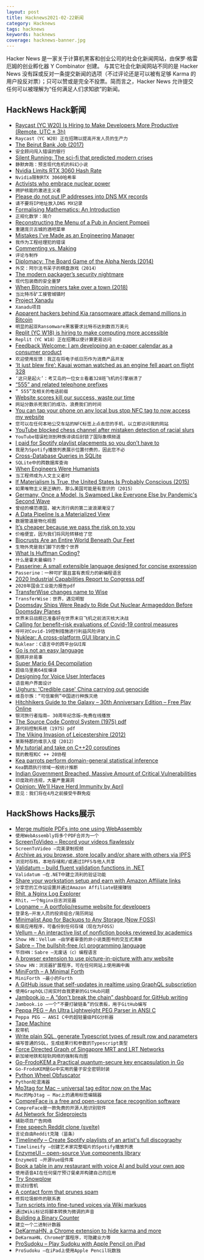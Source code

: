 ```yaml
---
layout: post
title: Hacknews2021-02-22新闻
category: Hacknews
tags: hacknews
keywords: hacknews
coverage: hacknews-banner.jpg
---
```


Hacker News 是一家关于计算机黑客和创业公司的社会化新闻网站，由保罗·格雷厄姆的创业孵化器 Y Combinator 创建。
与其它社会化新闻网站不同的是 Hacker News 没有踩或反对一条提交新闻的选项（不过评论还是可以被有足够 Karma 的用户投反对票）；只可以赞或是完全不投票。简而言之，Hacker News 允许提交任何可以被理解为“任何满足人们求知欲”的新闻。

## HackNews Hack新闻


- [Raycast (YC W20) Is Hiring to Make Developers More Productive (Remote, UTC ± 3h)](https://raycast.com/jobs)
- `Raycast（YC W20）正在招聘以提高开发人员的生产力`
- [The Beirut Bank Job (2017)](https://darknetdiaries.com/episode/6/)
- `安全顾问闯入错误的银行`
- [Silent Running: The sci-fi that predicted modern crises](https://www.bbc.com/culture/article/20210212-silent-running-the-sci-fi-that-predicted-modern-crises)
- `静默奔跑：预言现代危机的科幻小说`
- [Nvidia Limits RTX 3060 Hash Rate](https://www.tomshardware.com/news/nvidia-announces-cryptocurrency-mining-processor-gpu-line)
- `Nvidia限制RTX 3060哈希率`
- [Activists who embrace nuclear power](https://www.newyorker.com/tech/annals-of-technology/the-activists-who-embrace-nuclear-power)
- `拥护核能的激进主义者`
- [Please do not put IP addresses into DNS MX records](https://blog.hboeck.de/archives/904-Please-do-not-put-IP-addresses-into-DNS-MX-records.html)
- `请不要将IP地址放入DNS MX记录`
- [Formalising Mathematics: An Introduction](https://xenaproject.wordpress.com/2021/01/21/formalising-mathematics-an-introduction/)
- `正规化数学：简介`
- [Reconstructing the Menu of a Pub in Ancient Pompeii](https://www.atlasobscura.com/articles/recreate-the-menu-of-pompeii-ancient-pub)
- `重建庞贝古城的酒吧菜单`
- [Mistakes I've Made as an Engineering Manager](https://css-tricks.com/mistakes-ive-made-as-an-engineering-manager/)
- `我作为工程经理犯的错误`
- [Commenting vs. Making](https://chiefofstuff.substack.com/p/commenting-vs-making)
- `评论与制作`
- [Diplomacy: The Board Game of the Alpha Nerds (2014)](http://grantland.com/features/diplomacy-the-board-game-of-the-alpha-nerds/)
- `外交：阿尔法书呆子的棋盘游戏（2014）`
- [The modern packager’s security nightmare](https://blogs.gentoo.org/mgorny/2021/02/19/the-modern-packagers-security-nightmare/)
- `现代包装商的安全噩梦`
- [When Bitcoin miners take over a town (2018)](https://www.politico.eu/article/this-is-what-happens-when-bitcoin-miners-take-over-your-town/)
- `当比特币矿工接管城镇时`
- [Project Xanadu](https://en.wikipedia.org/wiki/Project_Xanadu)
- `Xanadu项目`
- [Apparent hackers behind Kia ransomware attack demand millions in Bitcoin](https://www.thedrive.com/tech/39309/the-apparent-hackers-behind-kias-ransomware-attack-are-demanding-millions-in-bitcoin)
- `明显的起亚Ransomware黑客要求比特币达到数百万美元`
- [Replit (YC W18) is hiring to make computing more accessible](https://blog.repl.it/seriesa)
- `Replit（YC W18）正在招聘以使计算更易访问`
- [Feedback Welcome: I am developing an e-paper calendar as a consumer product](https://www.invisible-computers.com/)
- `欢迎使用反馈：我正在将电子纸日历作为消费产品开发`
- [‘It just blew fire’: Kauai woman watched as an engine fell apart on flight 328](https://www.hawaiinewsnow.com/2021/02/21/it-just-blew-fire-kauai-woman-watched-engine-failed-united-flight/)
- `‘这只是起火’：考艾岛的一位女士看着328班飞机的引擎崩溃了`
- [“555” and related telephone prefixes](https://computer.rip/2021-02-20%20555%20500%20710%20etc.html)
- `“ 555”及相关的电话前缀`
- [Website scores kill our success, waste our time](https://www.arencambre.com/2021/02/20/website-scores-kill-our-success-waste-our-time/)
- `网站分数杀死我们的成功，浪费我们的时间`
- [You can tap your phone on any local bus stop NFC tag to now access my website](https://joshwithers.blog/2021/02/22/tap-your-phone.html)
- `您可以在任何本地公交车站的NFC标签上点击您的手机，以立即访问我的网站`
- [YouTube blocked chess channel after mistaken detection of racial slurs](https://www.news18.com/news/buzz/youtube-ai-blocked-chess-channel-after-confusing-black-and-white-for-racist-slurs-3454316.html)
- `YouTube错误检测到种族诽谤后封锁了国际象棋频道`
- [I paid for Spotify playlist placements so you don’t have to](https://najinsan.wordpress.com/2021/02/15/i-paid-for-spotify-playlist-placements-so-you-dont-have-to/)
- `我是为Spotify播放列表展示位置付费的，因此您不必`
- [Cross-Database Queries in SQLite](https://simonwillison.net/2021/Feb/21/cross-database-queries/)
- `SQLite中的跨数据库查询`
- [When Engineers Were Humanists](https://www.nybooks.com/articles/2021/03/11/engineers-humanists-renaissance-inventions/)
- `当工程师成为人文主义者时`
- [If Materialism Is True, the United States Is Probably Conscious (2015)](https://faculty.ucr.edu/~eschwitz/SchwitzAbs/USAconscious.htm)
- `如果唯物主义是正确的，那么美国可能是有意识的（2015）`
- [Germany, Once a Model, Is Swamped Like Everyone Else by Pandemic's Second Wave](https://www.nytimes.com/2021/02/20/world/europe/germany-coronavirus-second-wave.html)
- `曾经的模范德国，被大流行病的第二波浪潮淹没了`
- [A Data Pipeline Is a Materialized View](https://nchammas.com/writing/data-pipeline-materialized-view)
- `数据管道是物化视图`
- [It’s cheaper because we pass the risk on to you](https://shkspr.mobi/blog/2021/02/its-cheaper-because-we-pass-the-risk-on-to-you/)
- `价格便宜，因为我们将风险转移给了您`
- [Biocrusts Are an Entire World Beneath Our Feet](https://www.atlasobscura.com/articles/what-is-a-biocrust)
- `生物外壳是我们脚下的整个世界`
- [What Is Huffman Coding?](https://www.baseclass.io/huffman-coding/)
- `什么是霍夫曼编码？`
- [Passerine: A small extensible language designed for concise expression](http://passerine.io)
- `Passerine：一种可扩展且富有表现力的新编程语言`
- [2020 Industrial Capabilities Report to Congress pdf](https://www.businessdefense.gov/Portals/51/USA002573-20%20ICR_2020_Web.pdf)
- `2020年国会工业能力报告pdf`
- [TransferWise changes name to Wise](https://wise.com/gb/blog/world-meet-wise)
- `TransferWise：世界，遇见明智`
- [Doomsday Ships Were Ready to Ride Out Nuclear Armageddon Before Doomsday Planes](https://www.thedrive.com/the-war-zone/39301/there-were-doomsday-ships-ready-to-ride-out-nuclear-armageddon-before-there-were-doomsday-planes)
- `世界末日战舰已准备好在世界末日飞机之前消灭核大决战`
- [Calling for benefit–risk evaluations of Covid-19 control measures](https://www.thelancet.com/journals/lancet/article/PIIS0140-6736(21)00193-8/fulltext)
- `呼吁对Covid-19控制措施进行利益风险评估`
- [Nuklear: A cross-platform GUI library in C](https://github.com/Immediate-Mode-UI/Nuklear)
- `Nuklear：C语言中的跨平台GUI库`
- [Go is not an easy language](https://www.arp242.net/go-easy.html)
- `围棋并非易事`
- [Super Mario 64 Decompilation](https://github.com/n64decomp/sm64)
- `超级马里奥64反编译`
- [Designing for Voice User Interfaces](https://blog.snappymob.com/designing-for-voice-user-interfaces-principles-and-best-practices)
- `语音用户界面设计`
- [Uighurs: 'Credible case' China carrying out genocide](https://www.bbc.com/news/uk-55973215)
- `维吾尔族：“可信案例”中国进行种族灭绝`
- [Hitchhikers Guide to the Galaxy – 30th Anniversary Edition – Free Play Online](https://www.bbc.co.uk/programmes/articles/1g84m0sXpnNCv84GpN2PLZG/the-game-30th-anniversary-edition)
- `银河旅行者指南– 30周年纪念版–免费在线播放`
- [The Source Code Control System (1975) pdf](https://basepath.com/aup/talks/SCCS-Slideshow.pdf)
- `源代码控制系统（1975）pdf`
- [The Viking Invasion of Leicestershire (2012)](http://www.thiswasleicestershire.co.uk/2012/11/the-viking-invasion-of-leicestershire.html)
- `莱斯特郡的维京入侵（2012）`
- [My tutorial and take on C++20 coroutines](https://www.scs.stanford.edu/~dm/blog/c++-coroutines.html)
- `我的教程和C ++ 20协程`
- [Kea parrots perform domain-general statistical inference](https://www.nature.com/articles/s41467-020-14695-1)
- `Kea鹦鹉执行领域一般统计推断`
- [Indian Government Breached, Massive Amount of Critical Vulnerabilities](https://johnjhacking.com/blog/indian-government-breached-massive-amount-of-critical-vulnerabilities/)
- `印度政府违规，大量严重漏洞`
- [Opinion: We’ll Have Herd Immunity by April](https://www.wsj.com/articles/well-have-herd-immunity-by-april-11613669731)
- `意见：我们将在4月之前接受牛群免疫`


## HackShows Hacks展示

- [ Merge multiple PDFs into one using WebAssembly](http://localpdf.tech/)
- `使用WebAssembly将多个PDF合并为一个`
- [ ScreenToVideo – Record your videos flawlessly](https://screentovideo.com/)
- `ScreenToVideo –完美录制视频`
- [ Archive as you browse, store locally and/or share with others via IPFS](https://archiveweb.page)
- `浏览时存档，本地存储和/或通过IPFS与他人共享`
- [ Validatum – build fluent validation functions in .NET](https://github.com/bsheldrick/validatum)
- `Validatum –在.NET中建立流利的验证功能`
- [ Share your workstation setup and earn with Amazon Affiliate links](https://workstations.shop)
- `分享您的工作站设置并通过Amazon Affiliate链接赚钱`
- [ Rhit, a Nginx Log Explorer](https://github.com/Canop/rhit)
- `Rhit，一个Nginx日志浏览器`
- [ Logname – A portfolio/resume website for developers](https://www.logname.dev/)
- `登录名–开发人员的投资组合/简历网站`
- [ Minimalist App for Backups to Any Storage (Now FOSS)](https://github.com/bimbashrestha/blobbackup)
- `极简应用程序，可备份到任何存储（现在为FOSS）`
- [ Vellum – An interactive list of nonfiction books reviewed by academics](https://vellum.tachy.org)
- `Show HN：Vellum –由学者审查的非小说类图书的交互式清单`
- [ Sabre – The bullshit-free (c) programming language](https://github.com/garritfra/sabre)
- `节目HN：Sabre –无废话（c）编程语言`
- [ A browser extension to use picture-in-picture with any website](https://www.tabfloater.io/)
- `Show HN：浏览器扩展程序，可在任何网站上使用画中画`
- [ MiniForth – A Minimal Forth](https://github.com/davidjade/MiniForth)
- `MiniForth –最小的Forth`
- [ A GitHub issue that self-updates in realtime using GraphQL subscription](https://github.com/zaiste/zaiste.net/issues/14)
- `使用GraphQL订阅实时自我更新的GitHub问题`
- [ Jambook.io – A “don't break the chain” dashboard for GitHub writing](https://www.jambook.io/)
- `Jambook.io –一个“不要打破链条”的仪表板，用于GitHub编写`
- [ Peppa PEG – An Ultra Lightweight PEG Parser in ANSI C](item?id=26210196)
- `Peppa PEG – ANSI C中的超轻量级PEG分析器`
- [ Tape Machine](https://www.youtube.com/watch?v=XlQkZrrQx3U&feature=youtu.be)
- `胶带机`
- [ Write plain SQL, generate Typescript types of result row and parameters](https://github.com/beenotung/gen-sql-type)
- `编写普通的SQL，生成结果行和参数的Typescript类型`
- [ Force Directed Graph of Singapore MRT and LRT Networks](https://observablehq.com/@cheeaun/force-directed-graph-of-singapore-mrt-and-lrt-networks)
- `新加坡地铁和轻轨网络的强制有向图`
- [ Go-FrodoKEM a Practical quantum-secure key encapsulation in Go](https://github.com/kuking/go-frodokem/)
- `Go-FrodoKEM是Go中实用的量子安全密钥封装`
- [ Python Wheel Obfuscator](https://github.com/huntzhan/pywhlobf)
- `Python轮混淆器`
- [ Mp3tag for Mac – universal tag editor now on the Mac](https://mp3tag.app)
- `Mac的Mp3tag – Mac上的通用标签编辑器`
- [ CompreFace is a free and open-source face recognition software](https://github.com/exadel-inc/CompreFace)
- `CompreFace是一款免费的开源人脸识别软件`
- [ Ad Network for Sideprojects](https://tinyads.io)
- `辅助项目广告网络`
- [ Free speech Reddit clone (svelte)](https://github.com/profullstack/upvotocracy-ui-ssr)
- `言论自由Reddit克隆（苗条）`
- [ Timelineify – Create Spotify playlists of an artist's full discography](https://www.timelineify.com/)
- `Timelineify –创建艺术家完整唱片的Spotify播放列表`
- [ EnzymeUI – open-source Vue components library](https://enzymeui.com/)
- `EnzymeUI –开源Vue组件库`
- [ Book a table in any restaurant with voice AI and build your own app](https://repl.it/@VladCarter/dasha-table-booking)
- `使用语音AI在任何餐厅预订餐桌并构建自己的应用`
- [ Try Snowplow](https://snowplowanalytics.com/blog/2021/01/20/introducing-try-snowplow/)
- `尝试扫雪机`
- [ A contact form that prunes spam](https://powreach.com)
- `修剪垃圾邮件的联系表`
- [ Turn scripts into fine-tuned voices via Wiki markups](https://github.com/baxtree/wiki2ssml)
- `通过Wiki标记将脚本转换为微调的声音`
- [ Building a Binary Counter](https://www.daniellowengrub.com/blog/2021/02/08/binary-counter)
- `建立一个二进制计数器`
- [ DeKarmaHN, a Chrome extension to hide karma and more](https://github.com/bdibs/DeKarmaHN)
- `DeKarmaHN，Chrome扩展程序，可隐藏业力等`
- [ ProSudoku – Play Sudoku with Apple Pencil on iPad](https://apps.apple.com/app/pro-sudoku/id1537203265)
- `ProSudoku –在iPad上使用Apple Pencil玩数独`

